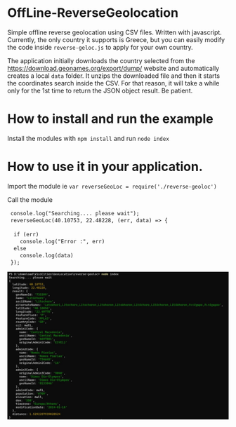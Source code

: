 # OffLine-ReverseGeolocation
Simple offline reverse geolocation using CSV files. Written with javascript. Currently, the only country it supports is Greece, but you can easily modify the code inside `reverse-geloc.js` to apply for your own country.

The application initially  downloads the country selected from the https://download.geonames.org/export/dump/ website and automatically creates a local `data` folder. It unzips the downloaded file and then it starts the coordinates search inside the CSV. For that reason, it will take a while only for the 1st time to return the JSON object result. Be patient. 

# How to install and run the example

Install the modules with ```npm install``` and run ```node index```

# How to use it in your application.

Import the module ie ```var reverseGeoLoc = require('./reverse-geoloc')```

Call the module
```
 console.log("Searching.... please wait");
 reverseGeoLoc(40.10753, 22.48228, (err, data) => {

  if (err)
    console.log("Error :", err)
  else
    console.log(data)
 });
```

![JSON return](./reverse.jpg)
